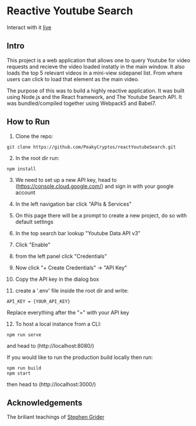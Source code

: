 # Reactive Youtube Search
Interact with it [live](https://agile-peak-93412.herokuapp.com/)

## Intro
This project is a web application that allows one to query Youtube for video requests and recieve the video loaded instatly in the main window. It also loads the top 5 relevant videos in a mini-view sidepanel list. From where users can click to load that element as the main video.

The purpose of this was to build a highly reactive application. It was built using Node.js and the React framework, and The Youtube Search API. It was bundled/compiled together using Webpack5 and Babel7.

## How to Run

1) Clone the repo:
```
git clone https://github.com/PeakyCryptos/reactYoutubeSearch.git
```

2) In the root dir run:

```
npm install
```

3) We need to set up a new API key, head to (https://console.cloud.google.com/) and sign in with your google account

4) In the left navigation bar click "APIs & Services"

5) On this page there will be a prompt to create a new project, do so with default settings

6) In the top search bar lookup "Youtube Data API v3"

7) Click "Enable"

8) from the left panel click "Credentials"

9) Now click "+ Create Credentials" -> "API Key"

10) Copy the API key in the dialog box

11) create a '.env' file inside the root dir and write:

```
API_KEY = {YOUR_API_KEY}
```
Replace everything after the "=" with your API key

12) To host a local instance from a CLI:

```
npm run serve
```
and head to (http://localhost:8080/)

If you would like to run the production build locally then run:

```
npm run build
npm start
```
then head to (http://localhost:3000/)

## Acknowledgements
The briliant teachings of [Stephen Grider](https://www.udemy.com/user/sgslo/)
